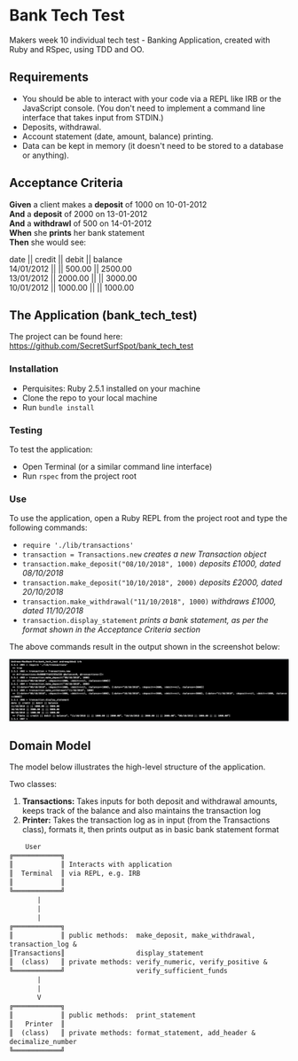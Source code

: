 # Bank Tech Test

Makers week 10 individual tech test - Banking Application, created with Ruby and RSpec, using TDD and OO.

## Requirements

- You should be able to interact with your code via a REPL like IRB or the JavaScript console. (You don't need to implement a command line interface that takes input from STDIN.)
- Deposits, withdrawal.
- Account statement (date, amount, balance) printing.
- Data can be kept in memory (it doesn't need to be stored to a database or anything).

## Acceptance Criteria

**Given** a client makes a **deposit** of 1000 on 10-01-2012 <br />
**And** a **deposit** of 2000 on 13-01-2012 <br />
**And** a **withdrawl** of 500 on 14-01-2012 <br />
**When** she **prints** her bank statement <br />
**Then** she would see: <br />

date || credit || debit || balance <br />
14/01/2012 || || 500.00 || 2500.00 <br />
13/01/2012 || 2000.00 || || 3000.00 <br />
10/01/2012 || 1000.00 || || 1000.00 <br />

## The Application (bank_tech_test)

The project can be found here:
https://github.com/SecretSurfSpot/bank_tech_test

### Installation
- Perquisites: Ruby 2.5.1 installed on your machine
- Clone the repo to your local machine
- Run `bundle install`

### Testing
To test the application:
- Open Terminal (or a similar command line interface)
- Run `rspec` from the project root

### Use
To use the application, open a Ruby REPL from the project root and type the following commands:
- `require './lib/transactions'`
- `transaction = Transactions.new` *creates a new Transaction object*
- `transaction.make_deposit("08/10/2018", 1000)` *deposits £1000, dated 08/10/2018*
- `transaction.make_deposit("10/10/2018", 2000)` *deposits £2000, dated 20/10/2018*
- `transaction.make_withdrawal("11/10/2018", 1000)` *withdraws £1000, dated 11/10/2018*
- `transaction.display_statement` *prints a bank statement, as per the format shown in the Acceptance Criteria section*

The above commands result in the output shown in the screenshot below:

![REPL screenshot](https://github.com/SecretSurfSpot/bank_tech_test/blob/master/images/Screen%20Shot%202018-10-11%20at%2012.52.24.png)

## Domain Model

The model below illustrates the high-level structure of the application.

Two classes:

1. **Transactions:** Takes inputs for both deposit and withdrawal amounts, keeps track of the balance and also maintains the transaction log
2. **Printer:** Takes the transaction log as in input (from the Transactions class), formats it, then prints output as in basic bank statement format

```
    User
╔════════════╗  
║            ║ Interacts with application
║  Terminal  ║ via REPL, e.g. IRB     
║            ║
╚════════════╝
       |
       |
       |                                   
╔════════════╗     
║            ║ public methods:  make_deposit, make_withdrawal, transaction_log &
║Transactions║                  display_statement
║  (class)   ║ private methods: verify_numeric, verify_positive &            
╚════════════╝                  verify_sufficient_funds    
       |
       |
       V                             
╔════════════╗
║            ║ public methods:  print_statement
║   Printer  ║                  
║  (class)   ║ private methods: format_statement, add_header & decimalize_number
╚════════════╝            

```
